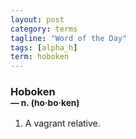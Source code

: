 ```yaml
---
layout: post
category: terms
tagline: "Word of the Day"
tags: [alpha_h]
term: hoboken
---
```


<h3>Hoboken<br/> <small>&mdash; n. (ho<span><span>&middot;</span></span>bo<span><span>&middot;</span></span>ken)</small></h3>
<p><ol><li>A vagrant relative.</li>
</ol></p>
